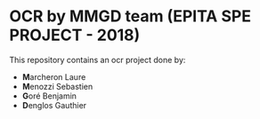 # OCR by MMGD team (EPITA SPE PROJECT - 2018)

This repository contains an ocr project done by:
- **M**archeron Laure
- **M**enozzi Sebastien
- **G**oré Benjamin
- **D**englos Gauthier
